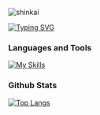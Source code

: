 ![shinkai](https://github.com/krbvk/krbvk/assets/146813603/815ff282-4598-4bc1-8132-36fae407ca3d)

[![Typing SVG](https://readme-typing-svg.demolab.com?font=Fira+Code&pause=1000&color=F71FE4&random=false&width=435&lines=Hello+I'm+Kierth)](https://git.io/typing-svg)


### Languages and Tools
[![My Skills](https://skillicons.dev/icons?i=html,css,js,ts,php,java,c,cpp,bots,figma,heroku,linux,mysql,bootstrap,git,react,nodejs,nextjs,ps,postman,laravel,vercel,vscode&perline=9)](https://skillicons.dev)

### Github Stats
<!-- [![Kierth's GitHub stats](https://github-readme-stats.vercel.app/api?username=krbvk&theme=gruvbox&show_icons=true)](https://github.com/anuraghazra/github-readme-stats) -->
[![Top Langs](https://github-readme-stats.vercel.app/api/top-langs/?username=redpangilinan&theme=gruvbox&layout=compact)](https://github.com/anuraghazra/github-readme-stats)

<!--
**krbvk/krbvk** is a ✨ _special_ ✨ repository because its `README.md` (this file) appears on your GitHub profile.

Here are some ideas to get you started:

- 🔭 I’m currently working on ...
- 🌱 I’m currently learning ...
- 👯 I’m looking to collaborate on ...
- 🤔 I’m looking for help with ...
- 💬 Ask me about ...
- 📫 How to reach me: ...
- 😄 Pronouns: ...
- ⚡ Fun fact: ...
-->
